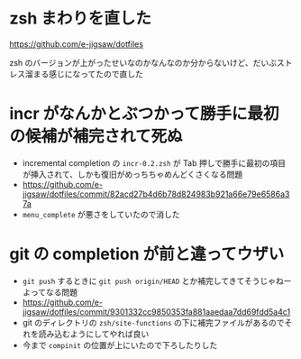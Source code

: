 # zsh まわりを直した
https://github.com/e-jigsaw/dotfiles

zsh のバージョンが上がったせいなのかなんなのか分からないけど、だいぶストレス溜まる感じになってたので直した

# incr がなんかとぶつかって勝手に最初の候補が補完されて死ぬ

* incremental completion の `incr-0.2.zsh` が Tab 押しで勝手に最初の項目が挿入されて、しかも復旧がめっちちゃめんどくさくなる問題
* https://github.com/e-jigsaw/dotfiles/commit/82acd27b4d6b78d824983b921a66e79e6586a37a
* `menu_complete` が悪さをしていたので消した

# git の completion が前と違ってウザい

* `git push` するときに `git push origin/HEAD` とか補完してきてそうじゃねーよってなる問題
* https://github.com/e-jigsaw/dotfiles/commit/9301332cc9850353fa881aaedaa7dd69fdd5a4c1
* git のディレクトリの `zsh/site-functions` の下に補完ファイルがあるのでそれを読み込むようにしてやれば良い
* 今まで `compinit` の位置が上にいたので下ろしたりした
